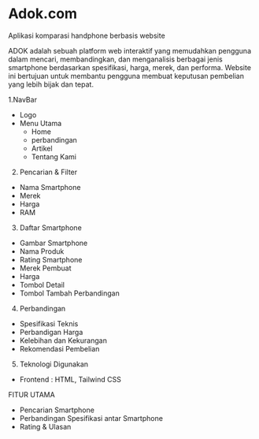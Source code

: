 # Adok.com

Aplikasi komparasi handphone berbasis website

ADOK adalah sebuah platform web interaktif yang memudahkan pengguna dalam mencari, membandingkan, dan menganalisis berbagai jenis smartphone berdasarkan spesifikasi, harga, merek, dan performa. Website ini bertujuan untuk membantu pengguna membuat keputusan pembelian yang lebih bijak dan tepat.

1.NavBar
- Logo
- Menu Utama
  - Home
  - perbandingan
  - Artikel
  - Tentang Kami

2. Pencarian & Filter
- Nama Smartphone
- Merek
- Harga
- RAM

3. Daftar Smartphone
- Gambar Smartphone
- Nama Produk
- Rating Smartphone
- Merek Pembuat
- Harga
- Tombol Detail
- Tombol Tambah Perbandingan

4. Perbandingan
- Spesifikasi Teknis
- Perbandigan Harga
- Kelebihan dan Kekurangan
- Rekomendasi Pembelian

5. Teknologi Digunakan
- Frontend : HTML, Tailwind CSS

FITUR UTAMA
- Pencarian Smartphone
- Perbandingan Spesifikasi antar Smartphone
- Rating & Ulasan
